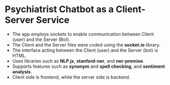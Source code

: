 # Psychiatrist Chatbot as a Client-Server Service

- The app employs sockets to enable communication between Client (user) and the Server (Bot).
- The Client and the Server files were coded using the **socket.io** library.
- The interface acting between the Client (user) and the Server (bot) is HTML.
- Uses libraries such as **NLP.js**, **stanford-ner**, and **ner-promise**.
- Supports features such as **synonym** and **spell checking**, and **sentiment analysis**. 
- Client side is frontend, while the server side is backend.
